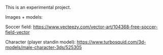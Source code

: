 This is an experimental project.

Images + models:

Soccer field:
https://www.vecteezy.com/vector-art/104368-free-soccer-field-vector

Character (player standin model):
https://www.turbosquid.com/3d-models/male-character-3ds/525305
